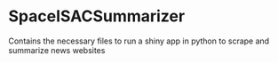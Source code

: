 # SpaceISACSummarizer
Contains the necessary files to run a shiny app in python to scrape and summarize news websites
